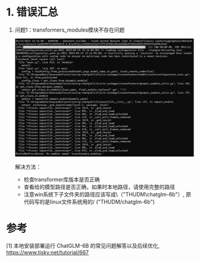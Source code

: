 # 1. 错误汇总

1. 问题1：transformers_modules模块不存在问题

    ![](.01_推理使用教程_images/无transformer模块错误.png)
    
    解决方法：
    - 检查transformer库版本是否正确
    - 查看给的模型路径是否正确，如果时本地路径，请使用完整的路径
    - 注意win系统下子文件夹的路径应该写成\（"THUDM\chatglm-6b"）, 
       原代码写的是linux文件系统用的/ ("THUDM/chatglm-6b")


# 参考

[1] 本地安装部署运行 ChatGLM-6B 的常见问题解答以及后续优化, https://www.tjsky.net/tutorial/667